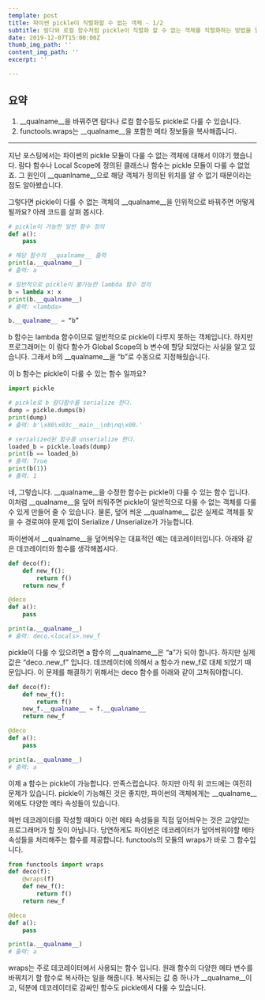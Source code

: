 ```yaml
---
template: post
title: 파이썬 pickle이 직렬화할 수 없는 객체 - 1/2
subtitle: 람다와 로컬 함수처럼 pickle이 직렬화 할 수 없는 객체를 직렬화하는 방법을 알아봅니다.
date: 2019-12-07T15:00:00Z
thumb_img_path: ''
content_img_path: ''
excerpt: ''

---
```

## 요약
1. \_\_qualname\_\_을 바꿔주면 람다나 로컬 함수등도 pickle로 다룰 수 있습니다.
2. functools.wraps는 \_\_qualname\_\_을 포함한 메타 정보들을 복사해줍니다.
---
지난 포스팅에서는 파이썬의 pickle 모듈이 다룰 수 없는 객체에 대해서 이야기 했습니다.        람다 함수나 Local Scope에 정의된 클래스나 함수는 pickle 모듈이 다룰 수 없었죠. 그 원인이 \_\_quanlname\_\_으로 해당 객체가 정의된 위치를  알 수 없기 때문이라는 점도 알아봤습니다.

그렇다면 pickle이 다룰 수 없는 객체의 \_\_qualname\_\_을 인위적으로 바꿔주면 어떻게 될까요? 아래 코드를 살펴 봅시다.

```python
# pickle이 가능한 일반 함수 정의
def a():
	pass

# 해당 함수의 __qualname__ 출력
print(a.__qualname__)
# 출력: a

# 일반적으로 pickle이 불가능한 lambda 함수 정의
b = lambda x: x
print(b.__qualname__)
# 출력: <lambda>

b.__qualname__ = “b”
```

 b 함수는 lambda 함수이므로 일반적으로 pickle이 다루지 못하는 객체입니다. 하지만 프로그래머는 이 람다 함수가 Global Scope의 b 변수에 할당 되었다는 사실을 알고 있습니다.  그래서 b의 \_\_qualname\_\_을  “b”로 수동으로 지정해줬습니다.

 이 b 함수는 pickle이 다룰 수 있는 함수 일까요? 

```python
import pickle

# pickle로 b 람다함수를 serialize 한다.
dump = pickle.dumps(b)
print(dump)
# 출력: b'\x80\x03c__main__\nb\nq\x00.'

# serialized된 함수를 unserialize 한다.
loaded_b = pickle.loads(dump)
print(b == loaded_b)
# 출력: True
print(b(1))
# 촐력: 1
```

네, 그렇습니다. \_\_qualname\_\_을 수정한 함수는 pickle이 다룰 수 있는 함수 입니다.  이처럼 \_\_qualname\_\_을 덮어 씌워주면 pickle이 일반적으로 다룰 수 없는 객체를 다룰 수 있게 만들어 줄 수 있습니다. 물론, 덮어 씌운 \_\_qualname\_\_ 값은 실제로 객체를 찾을 수 경로여야 문제 없이 Serialize / Unserialize가 가능합니다.

파이썬에서 \_\_qualname\_\_을 덮어씌우는 대표적인 예는 데코레이터입니다. 아래와 같은 데코레이터와 함수를 생각해봅시다.

```python
def deco(f):
	def new_f():
		return f()
	return new_f

@deco
def a():
	pass

print(a.__qualname__)
# 출력: deco.<locals>.new_f
```

pickle이 다룰 수 있으려면 a 함수의 \_\_qualname\_\_은 “a”가 되야 합니다. 하지만 실제 값은 “deco.<locals>.new\_f" 입니다. 데코레이터에 의해서 a 함수가 new\_f로 대체 되었기 때문입니다.  이 문제를 해결하기 위해서는 deco 함수를 아래와 같이 고쳐줘야합니다.

```python
def deco(f):
	def new_f():
		return f()
	new_f.__qualname__ = f.__qualname__
	return new_f

@deco
def a():
	pass

print(a.__qualname__)
# 출력: a
```

이제 a 함수는 pickle이 가능합니다. 만족스럽습니다. 하지만 아직 위 코드에는 여전히 문제가 있습니다. pickle이 가능해진 것은 좋지만, 파이썬의 객체에게는 \_\_qualname\_\_외에도 다양한 메타 속성들이 있습니다. 

매번 데코레이터를 작성할 때마다 이런 메타 속성들을 직접 덮어씌우는 것은 교양있는 프로그래머가 할 짓이 아닙니다. 당연하게도 파이썬은 데코레이터가 덮어씌워야할 메타 속성들을 처리해주는 함수를 제공합니다. functools의 모듈의 wraps가 바로 그 함수입니다.

```python
from functools import wraps
def deco(f):
	@wraps(f)
	def new_f():
		return f()
	return new_f

@deco
def a():
	pass

print(a.__qualname__)
# 출력: a
```

wraps는 주로 데코레이터에서 사용되는 함수 입니다. 원래 함수의 다양한 메타 변수를 바꿔치기 할 함수로 복사하는 일을 해줍니다. 복사되는 값 중 하나가 \_\_qualname\_\_이고, 덕분에 데코레이터로 감싸인 함수도 pickle에서 다룰 수 있습니다.